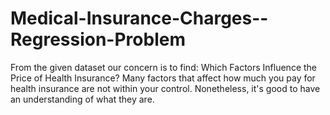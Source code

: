 # Medical-Insurance-Charges--Regression-Problem
From the given dataset our concern is to find: Which Factors Influence the Price of Health Insurance? Many factors that affect how much you pay for health insurance are not within your control. Nonetheless, it's good to have an understanding of what they are.

